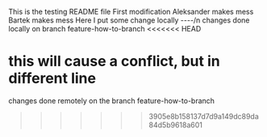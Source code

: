 This is the testing README file
First modification
Aleksander makes mess
Bartek makes mess
Here I put some change locally
----/n
changes done locally on branch feature-how-to-branch
<<<<<<< HEAD


this will cause a conflict, but in different line
=======
changes done remotely on the branch feature-how-to-branch
>>>>>>> 3905e8b158137d7d9a149dc89da84d5b9618a601
